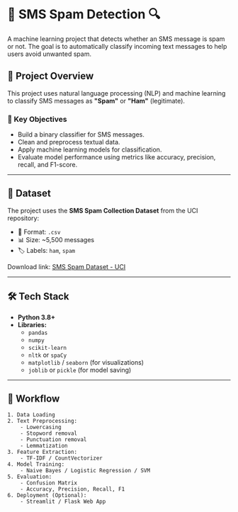 # 📱 SMS Spam Detection 🔍

A machine learning project that detects whether an SMS message is spam or not. The goal is to automatically classify incoming text messages to help users avoid unwanted spam.

## 🚀 Project Overview

This project uses natural language processing (NLP) and machine learning to classify SMS messages as **"Spam"** or **"Ham"** (legitimate).

### 🎯 Key Objectives

- Build a binary classifier for SMS messages.
- Clean and preprocess textual data.
- Apply machine learning models for classification.
- Evaluate model performance using metrics like accuracy, precision, recall, and F1-score.

---

## 📂 Dataset

The project uses the **SMS Spam Collection Dataset** from the UCI repository:

- 📁 Format: `.csv`
- 📊 Size: ~5,500 messages
- 🏷️ Labels: `ham`, `spam`

Download link: [SMS Spam Dataset - UCI](https://archive.ics.uci.edu/ml/datasets/sms+spam+collection)

---

## 🛠️ Tech Stack

- **Python 3.8+**
- **Libraries:**
  - `pandas`
  - `numpy`
  - `scikit-learn`
  - `nltk` or `spaCy`
  - `matplotlib` / `seaborn` (for visualizations)
  - `joblib` or `pickle` (for model saving)

---

## 🔄 Workflow

```plaintext
1. Data Loading
2. Text Preprocessing:
    - Lowercasing
    - Stopword removal
    - Punctuation removal
    - Lemmatization
3. Feature Extraction:
    - TF-IDF / CountVectorizer
4. Model Training:
    - Naive Bayes / Logistic Regression / SVM
5. Evaluation:
    - Confusion Matrix
    - Accuracy, Precision, Recall, F1
6. Deployment (Optional):
    - Streamlit / Flask Web App
